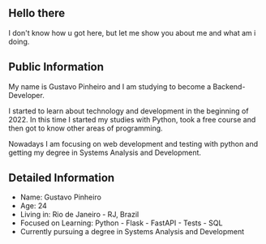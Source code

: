 ## Hello there

I don't know how u got here, but let me show you about me and what am i doing.

## Public Information

My name is Gustavo Pinheiro and I am studying to become a Backend-Developer.

I started to learn about technology and development in the beginning of 2022. In this time I started my studies with Python, took a free course and then got to know other areas of programming.

Nowadays I am focusing on web development and testing with python and getting my degree in Systems Analysis and Development.

## Detailed Information

- Name: Gustavo Pinheiro
- Age: 24
- Living in: Rio de Janeiro - RJ, Brazil
- Focused on Learning: Python - Flask - FastAPI - Tests - SQL
- Currently pursuing a degree in Systems Analysis and Development
